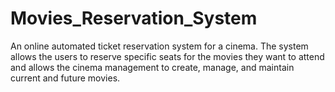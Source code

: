 # Movies_Reservation_System
An online automated ticket reservation system for a cinema. The system allows the users to reserve specific seats for the movies they want to attend and allows the cinema management to create, manage, and maintain current and future movies.

